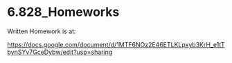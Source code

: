 # 6.828_Homeworks

Written Homework is at:

https://docs.google.com/document/d/1MTF6NOz2E46ETLKLpxyb3KrH_e1tTbynSYv7GceDybw/edit?usp=sharing
